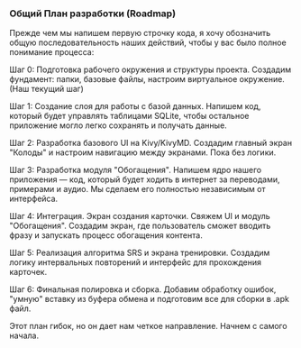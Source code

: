 ### Общий План разработки (Roadmap)
Прежде чем мы напишем первую строчку кода, я хочу обозначить общую последовательность наших действий, чтобы у вас было полное понимание процесса:

Шаг 0: Подготовка рабочего окружения и структуры проекта. Создадим фундамент: папки, базовые файлы, настроим виртуальное окружение. (Наш текущий шаг)

Шаг 1: Создание слоя для работы с базой данных. Напишем код, который будет управлять таблицами SQLite, чтобы остальное приложение могло легко сохранять и получать данные.

Шаг 2: Разработка базового UI на Kivy/KivyMD. Создадим главный экран "Колоды" и настроим навигацию между экранами. Пока без логики.

Шаг 3: Разработка модуля "Обогащения". Напишем ядро нашего приложения — код, который будет ходить в интернет за переводами, примерами и аудио. Мы сделаем его полностью независимым от интерфейса.

Шаг 4: Интеграция. Экран создания карточки. Свяжем UI и модуль "Обогащения". Создадим экран, где пользователь сможет вводить фразу и запускать процесс обогащения контента.

Шаг 5: Реализация алгоритма SRS и экрана тренировки. Создадим логику интервальных повторений и интерфейс для прохождения карточек.

Шаг 6: Финальная полировка и сборка. Добавим обработку ошибок, "умную" вставку из буфера обмена и подготовим все для сборки в .apk файл.

Этот план гибок, но он дает нам четкое направление. Начнем с самого начала.